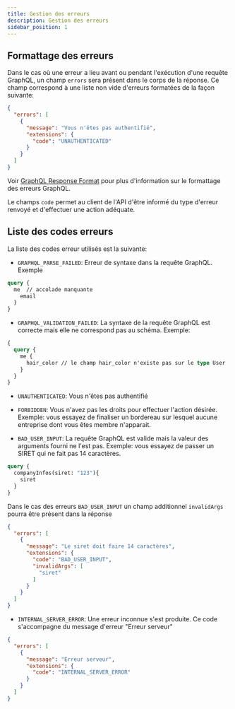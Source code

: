 ```yaml
---
title: Gestion des erreurs
description: Gestion des erreurs
sidebar_position: 1
---
```


## Formattage des erreurs


Dans le cas où une erreur a lieu avant ou pendant l'exécution d'une requête GraphQL, un champ `errors` sera présent dans le corps de la réponse. Ce champ correspond à une liste non vide d'erreurs formatées de la façon suivante:

```json
{
  "errors": [
    {
      "message": "Vous n'êtes pas authentifié",
      "extensions": {
        "code": "UNAUTHENTICATED"
      }
    }
  ]
}
```
Voir [GraphQL Response Format](https://spec.graphql.org/June2018/#sec-Response-Format) pour plus d'information sur le formattage des erreurs GraphQL.

Le champs `code` permet au client de l'API d'être informé du type d'erreur renvoyé et d'effectuer une action adéquate.


## Liste des codes erreurs

La liste des codes erreur utilisés est la suivante:

* `GRAPHQL_PARSE_FAILED`: Erreur de syntaxe dans la requête GraphQL. Exemple

```graphql
query {
  me  // accolade manquante
    email
  }
}
```

* `GRAPHQL_VALIDATION_FAILED`: La syntaxe de la requête GraphQL est correcte mais elle ne correspond pas au schéma. Exemple:

```graphql
{
  query {
    me {
      hair_color // le champ hair_color n'existe pas sur le type User
    }
  }
}
```

* `UNAUTHENTICATED`: Vous n'êtes pas authentifié
* `FORBIDDEN`: Vous n'avez pas les droits pour effectuer l'action désirée. Exemple: vous essayez de finaliser un bordereau sur lesquel aucune entreprise dont vous êtes membre n'apparait.

* `BAD_USER_INPUT`: La requête GraphQL est valide mais la valeur des arguments fourni ne l'est pas. Exemple: vous essayez de passer un SIRET qui ne fait pas 14 caractères.

```graphql
query {
  companyInfos(siret: "123"){
    siret
  }
}
```

Dans le cas des erreurs `BAD_USER_INPUT` un champ additionnel `invalidArgs` pourra être présent dans la réponse

```json
{
  "errors": [
    {
      "message": "Le siret doit faire 14 caractères",
      "extensions": {
        "code": "BAD_USER_INPUT",
        "invalidArgs": [
          "siret"
        ]
      }
    }
  ]
}
```

* `INTERNAL_SERVER_ERROR`: Une erreur inconnue s'est produite. Ce code s'accompagne du message d'erreur "Erreur serveur"

```json
{
  "errors": [
    {
      "message": "Erreur serveur",
      "extensions": {
        "code": "INTERNAL_SERVER_ERROR"
      }
    }
  ]
}
```